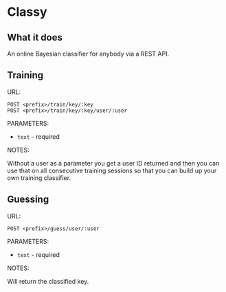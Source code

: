 Classy
======

What it does
------------

An online Bayesian classifier for anybody via a REST API.


Training
--------

URL:

```
POST <prefix>/train/key/:key
POST <prefix>/train/key/:key/user/:user
```

PARAMETERS:

* `text` - required

NOTES:

Without a user as a parameter you get a user ID returned and then you
can use that on all consecutive training sessions so that you can
build up your own training classifier.


Guessing
--------

URL:

```
POST <prefix>/guess/user/:user
```

PARAMETERS:

* `text` - required

NOTES:

Will return the classified key.
